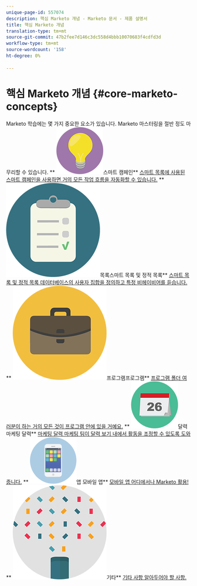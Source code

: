 ```yaml
---
unique-page-id: 557074
description: 핵심 Marketo 개념 - Marketo 문서 - 제품 설명서
title: 핵심 Marketo 개념
translation-type: tm+mt
source-git-commit: 47b2fee7d146c3dc558d4bbb10070683f4cdfd3d
workflow-type: tm+mt
source-wordcount: '158'
ht-degree: 0%

---
```



# 핵심 Marketo 개념 {#core-marketo-concepts}

Marketo 학습에는 몇 가지 중요한 요소가 있습니다. Marketo 마스터링을 절반 정도 마무리할 수 있습니다.
** ![스마트 캠페인](assets/seo-01.png)스마트 캠페인** [스마트 목록에 사용된 스마트 캠페인을 사용하면 거의 모든 작업 흐름을 자동화할 수 있습니다.](https://docs.marketo.com/display/DOCS/Smart+Campaigns)     **  ![스마트 목록 및 정적 ](assets/office-35.png)목록스마트 목록 및 정적 목록**  [스마트 목록 및 정적 목록 데이터베이스의 사용자 집합을 정의하고 특정 비헤이비어를 듣습니다.](https://docs.marketo.com/display/DOCS/Smart+Lists+and+Static+Lists)     **  ![](assets/office-02.png)프로그램프로그램**  [프로그램 폴더 여러분이 하는 거의 모든 것이 프로그램 안에 있을 거예요.](https://docs.marketo.com/display/DOCS/Programs)     **  ![마케팅 ](assets/office-10.png)달력마케팅 달력**  [마케팅 달력 마케팅 팀이 달력 보기 내에서 활동을 조정할 수 있도록 도와줍니다.](https://docs.marketo.com/display/DOCS/Marketing+Calendar)     **  ![모바일 ](assets/mobile-apps.png)앱 모바일 앱**  [모바일 앱 어디에서나 Marketo 활용!](core-marketo-concepts/mobile-apps.md)     **  ![](assets/party-11.png)기타**  [기타 사항 알아두어야 할 사항.](https://docs.marketo.com/display/DOCS/Miscellaneous)